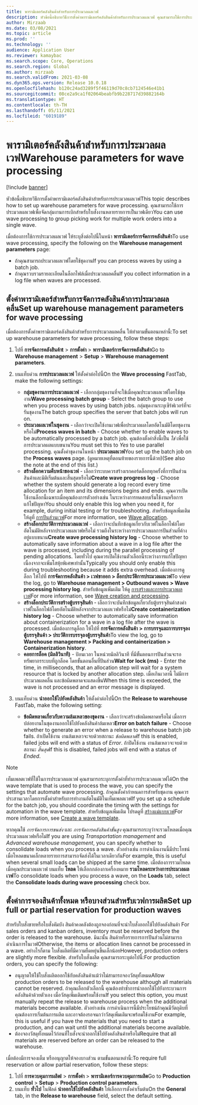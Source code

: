 ```yaml
---
title: พารามิเตอร์คลังสินค้าสำหรับการประมวลผลเวฟ
description: หัวข้อนี้อธิบายวิธีการตั้งค่าพารามิเตอร์คลังสินค้าสำหรับการประมวลผลเวฟ คุณสามารถใช้การประมวลผลเวฟเพื่อจัดกลุ่มงานการเบิกสำหรับใบสั่งงานหลายรายการเป็นเวฟเดียว
author: Mirzaab
ms.date: 03/08/2021
ms.topic: article
ms.prod: ''
ms.technology: ''
audience: Application User
ms.reviewer: kamaybac
ms.search.scope: Core, Operations
ms.search.region: Global
ms.author: mirzaab
ms.search.validFrom: 2021-03-08
ms.dyn365.ops.version: Release 10.0.18
ms.openlocfilehash: b120c24ad3289f5f46119d70c8cb7124546e41b1
ms.sourcegitcommit: 08ce2a9ca1f02064beabfb9b228717d39882164b
ms.translationtype: HT
ms.contentlocale: th-TH
ms.lasthandoff: 05/11/2021
ms.locfileid: "6019189"
---
```

# <a name="warehouse-parameters-for-wave-processing"></a><span data-ttu-id="89330-104">พารามิเตอร์คลังสินค้าสำหรับการประมวลผลเวฟ</span><span class="sxs-lookup"><span data-stu-id="89330-104">Warehouse parameters for wave processing</span></span>

[!include [banner](../includes/banner.md)]

<span data-ttu-id="89330-105">หัวข้อนี้อธิบายวิธีการตั้งค่าพารามิเตอร์คลังสินค้าสำหรับการประมวลผลเวฟ</span><span class="sxs-lookup"><span data-stu-id="89330-105">This topic describes how to set up warehouse parameters for wave processing.</span></span> <span data-ttu-id="89330-106">คุณสามารถใช้การประมวลผลเวฟเพื่อจัดกลุ่มงานการเบิกสำหรับใบสั่งงานหลายรายการเป็นเวฟเดียว</span><span class="sxs-lookup"><span data-stu-id="89330-106">You can use wave processing to group picking work for multiple work orders into a single wave.</span></span>

<span data-ttu-id="89330-107">เมื่อต้องการใช้การประมวลผลเวฟ ให้ระบุสิ่งต่อไปนี้ในหน้า **พารามิเตอร์การจัดการคลังสินค้า**</span><span class="sxs-lookup"><span data-stu-id="89330-107">To use wave processing, specify the following on the **Warehouse management parameters** page:</span></span>

- <span data-ttu-id="89330-108">ถ้าคุณสามารถประมวลผลเวฟโดยใช้ชุดงาน</span><span class="sxs-lookup"><span data-stu-id="89330-108">If you can process waves by using a batch job.</span></span>
- <span data-ttu-id="89330-109">ถ้าคุณรวบรวมรายละเอียดในล็อกไฟล์เมื่อประมวลผลคลื่น</span><span class="sxs-lookup"><span data-stu-id="89330-109">If you collect information in a log file when waves are processed.</span></span>

## <a name="set-up-warehouse-management-parameters-for-wave-processing"></a><span data-ttu-id="89330-110">ตั้งค่าพารามิเตอร์สำหรับการจัดการคลังสินค้าการประมวลผลคลื่น</span><span class="sxs-lookup"><span data-stu-id="89330-110">Set up warehouse management parameters for wave processing</span></span>

<span data-ttu-id="89330-111">เมื่อต้องการตั้งค่าพารามิเตอร์คลังสินค้าสำหรับการประมวลผลคลื่น ให้ทำตามขั้นตอนเหล่านี้:</span><span class="sxs-lookup"><span data-stu-id="89330-111">To set up warehouse parameters for wave processing, follow these steps:</span></span>

1. <span data-ttu-id="89330-112">ไปที่ **การจัดการคลังสินค้าt** \> **การตั้งค่า** \> **พารามิเตอร์การจัดการคลังสินค้า**</span><span class="sxs-lookup"><span data-stu-id="89330-112">Go to **Warehouse management** \> **Setup** \> **Warehouse management parameters**.</span></span>

1. <span data-ttu-id="89330-113">บนแท็บด่วน **การประมวลผลเวฟ** ให้ตั้งค่าต่อไปนี้</span><span class="sxs-lookup"><span data-stu-id="89330-113">On the **Wave processing** FastTab, make the following settings:</span></span>

    - <span data-ttu-id="89330-114">**กลุ่มชุดงานการประมวลผลเวฟ** - เลือกกลุ่มชุดงานที่จะใช้เมื่อคุณประมวลผลเวฟโดยใช้ชุดงาน</span><span class="sxs-lookup"><span data-stu-id="89330-114">**Wave processing batch group** - Select the batch group to use when you process waves by using batch jobs.</span></span> <span data-ttu-id="89330-115">กลุ่มชุดงานระบุเซิร์ฟเวอร์ที่จะรันชุดงาน</span><span class="sxs-lookup"><span data-stu-id="89330-115">The batch group specifies the server that batch jobs will run on.</span></span>
    - <span data-ttu-id="89330-116">**ประมวลผลเวฟในชุดงาน** - เลือกว่าจะเปิดใช้งานเวฟเพื่อประมวลผลโดยอัตโนมัติโดยชุดงานหรือไม่</span><span class="sxs-lookup"><span data-stu-id="89330-116">**Process waves in batch** - Choose whether to enable waves to be automatically processed by a batch job.</span></span> <span data-ttu-id="89330-117">คุณต้องตั้งค่าสิ่งนี้เป็น *ใช่* เพื่อใช้การประมวลผลแบบขนาน</span><span class="sxs-lookup"><span data-stu-id="89330-117">You must set this to *Yes* to use parallel processing.</span></span> <span data-ttu-id="89330-118">คุณตั้งค่าชุดงานในหน้า **ประมวลผลเวฟ**</span><span class="sxs-lookup"><span data-stu-id="89330-118">You set up the batch job on the **Process waves** page.</span></span> <span data-ttu-id="89330-119">(ดูหมายเหตุที่ตอนท้ายของรายการนี้ด้วย)</span><span class="sxs-lookup"><span data-stu-id="89330-119">(See also the note at the end of this list.)</span></span>
    - <span data-ttu-id="89330-120">**สร้างล็อกความคืบหน้าของเวฟ** - เลือกว่าระบบควรสร้างเรกคอร์ดล็อกทุกครั้งที่การปันส่วนสินค้าและมิติเริ่มต้นและสิ้นสุดหรือไม่</span><span class="sxs-lookup"><span data-stu-id="89330-120">**Create wave progress log** - Choose whether the system should generate a log record every time allocation for an item and its dimensions begins and ends.</span></span> <span data-ttu-id="89330-121">คุณควรเปิดใช้งานล็อกนี้เฉพาะเมื่อคุณต้องการตัวอย่างเช่น ในระหว่างการทดสอบเริ่มใช้งานหรือการแก้ไขปัญหา</span><span class="sxs-lookup"><span data-stu-id="89330-121">You should only enable this log when you need it, for example, during initial testing or for troubleshooting.</span></span> <span data-ttu-id="89330-122">สำหรับข้อมูลเพิ่มเติม ให้ดูที่ [การปันส่วนเวฟ](wave-allocation-method.md)</span><span class="sxs-lookup"><span data-stu-id="89330-122">For more information, see [Wave allocation](wave-allocation-method.md).</span></span>
    - <span data-ttu-id="89330-123">**สร้างล็อกประวัติการประมวลผลเวฟ** - เลือกว่าจะบันทึกข้อมูลเกี่ยวกับเวฟในล็อกไฟล์โดยอัตโนมัติหลังจากประมวลผลเวฟหรือไม่ รวมถึงในระหว่างการประมวลผลการปันส่วนที่ค้างอยู่แบบขนาน</span><span class="sxs-lookup"><span data-stu-id="89330-123">**Create wave processing history log** - Choose whether to automatically save information about a wave in a log file after the wave is processed, including during the parallel processing of pending allocations.</span></span> <span data-ttu-id="89330-124">โดยทั่วไป คุณควรเปิดใช้งานตัวเลือกนี้ระหว่างการแก้ไขปัญหาเนื่องจากจะเพิ่มโสหุ้ยพิเศษเท่านั้น</span><span class="sxs-lookup"><span data-stu-id="89330-124">Typically you should only enable this during troubleshooting because it adds extra overhead.</span></span> <span data-ttu-id="89330-125">เมื่อต้องการดูล็อก ให้ไปที่ **การจัดการคลังสินค้า \> เวฟขาออก \> ล็อกประวัติการประมวลผลเวฟ**</span><span class="sxs-lookup"><span data-stu-id="89330-125">To view the log, go to **Warehouse management \> Outbound waves \> Wave processing history log**.</span></span> <span data-ttu-id="89330-126">สำหรับข้อมูลเพิ่มเติม ให้ดู [การสร้างและการประมวลผลเวฟ](wave-processing.md)</span><span class="sxs-lookup"><span data-stu-id="89330-126">For more information, see [Wave creation and processing](wave-processing.md).</span></span>
    - <span data-ttu-id="89330-127">**สร้างล็อกประวัติการสร้างตู้บรรจุสินค้า** - เลือกว่าจะบันทึกข้อมูลเกี่ยวกับตู้บรรจุสินค้าสงค่าเวฟในล็อกไฟล์โดยอัตโนมัติหลังจากประมวลผลเวฟหรือไม่</span><span class="sxs-lookup"><span data-stu-id="89330-127">**Create containerization history log** - Choose whether to automatically save information about containerization for a wave in a log file after the wave is processed.</span></span> <span data-ttu-id="89330-128">เมื่อต้องการดูล็อก ให้ไปที่ **การจัดการคลังสินค้า \> การบรรจุและการบรรจุลงตู้บรรจุสินค้า \> ประวัติการบรรจุลงตู้บรรจุสินค้า**</span><span class="sxs-lookup"><span data-stu-id="89330-128">To view the log, go to **Warehouse management \> Packing and containerization \> Containerization history**.</span></span>
    - <span data-ttu-id="89330-129">**คอยการล็อค (มิลลิวินาที)** - ป้อนเวลา ในหน่วยมิลลิวินาที ที่มีขั้นตอนการปันส่วนจะรอทรัพยากรระบบที่ถูกล็อค โดยขั้นตอนอื่นที่ปันส่วน</span><span class="sxs-lookup"><span data-stu-id="89330-129">**Wait for lock (ms)** - Enter the time, in milliseconds, that an allocation step will wait for a system resource that is locked by another allocation step.</span></span> <span data-ttu-id="89330-130">เมื่อเกินเวลานี้ ไม่มีการประมวลผลคลื่น และข้อผิดพลาดจะแสดงขึ้น</span><span class="sxs-lookup"><span data-stu-id="89330-130">When this time is exceeded, the wave is not processed and an error message is displayed.</span></span>

1. <span data-ttu-id="89330-131">บนแท็บด่วน **นำออกใช้ไปยังคลังสินค้า** ให้ตั้งค่าต่อไปนี้</span><span class="sxs-lookup"><span data-stu-id="89330-131">On the **Release to warehouse** FastTab, make the following setting:</span></span>

    - <span data-ttu-id="89330-132">**ข้อผิดพลาดเกี่ยวกับความล้มเหลวของชุดงาน** - เลือกว่าจะสร้างข้อผิดพลาดหรือไม่ เมื่อการปล่อยงานในชุดงานออกใช้ไปยังคลังสินค้าล้มเหลว</span><span class="sxs-lookup"><span data-stu-id="89330-132">**Error on batch failure** - Choose whether to generate an error when a release to warehouse batch job fails.</span></span> <span data-ttu-id="89330-133">ถ้าเปิดใช้งาน งานล้มเหลวจะจบด้วยสถานะ *ข้อผิดพลาด*</span><span class="sxs-lookup"><span data-stu-id="89330-133">If this is enabled, failed jobs will end with a status of *Error*.</span></span> <span data-ttu-id="89330-134">ถ้าปิดใช้งาน งานล้มเหลวจะจบด้วยสถานะ *สิ้นสุด*</span><span class="sxs-lookup"><span data-stu-id="89330-134">If this is disabled, failed jobs will end with a status of *Ended*.</span></span>

> [!NOTE]
> <span data-ttu-id="89330-135">เท็มเพลตเวฟที่ใช้ในการประมวลผลเวฟ คุณสามารถระบุการตั้งค่าที่ทำการประมวลผลเวฟได้</span><span class="sxs-lookup"><span data-stu-id="89330-135">On the wave template that is used to process the wave, you can specify the settings that automate wave processing.</span></span> <span data-ttu-id="89330-136">ถ้าคุณตั้งค่ากำหนดการสำหรับชุดงาน คุณควรประสานเวลาโดยการตั้งค่าสำหรับการทำงานอัตโนมัติในเท็มเพลตเวฟ</span><span class="sxs-lookup"><span data-stu-id="89330-136">If you set up a schedule for the batch job, you should coordinate the timing with the settings for automation in the wave template.</span></span> <span data-ttu-id="89330-137">สำหรับข้อมูลเพิ่มเติม โปรดดูที่ [สร้างแม่แบบเวฟ](wave-templates.md)</span><span class="sxs-lookup"><span data-stu-id="89330-137">For more information, see [Create a wave template](wave-templates.md).</span></span>
>
> <span data-ttu-id="89330-138">หากคุณใช้ *การจัดการการขนส่ง* และ *การจัดการคลังสินค้าขั้นสูง* คุณสามารถระบุว่าจะรวมโหลดเมื่อคุณประมวลผลเวฟหรือไม่</span><span class="sxs-lookup"><span data-stu-id="89330-138">If you are using *Transportation management* and *Advanced warehouse management*, you can specify whether to consolidate loads when you process a wave.</span></span> <span data-ttu-id="89330-139">ตัวอย่างเช่น การดำเนินงานนี้มีประโยชน์เมื่อโหลดขนาดเล็กหลายรายการสามารถจัดส่งได้ในเวลาเดียวกัน</span><span class="sxs-lookup"><span data-stu-id="89330-139">For example, this is useful when several small loads can be shipped at the same time.</span></span> <span data-ttu-id="89330-140">เมื่อต้องการรวมโหลดเมื่อคุณประมวลผลเวฟ บนแท็บ **โหลด** ให้เลือกกล่องกาเครื่องหมาย **รวมโหลดระหว่างการประมวลผลเวฟ**</span><span class="sxs-lookup"><span data-stu-id="89330-140">To consolidate loads when you process a wave, on the **Loads** tab, select the **Consolidate loads during wave processing** check box.</span></span></P>

## <a name="set-up-full-or-partial-reservation-for-production-waves"></a><span data-ttu-id="89330-141">ตั้งค่าการจองสินค้าทั้งหมด หรือบางส่วนสำหรับเวฟการผลิต</span><span class="sxs-lookup"><span data-stu-id="89330-141">Set up full or partial reservation for production waves</span></span>

<span data-ttu-id="89330-142">สำหรับใบสั่งขายหรือใบสั่งคัมบัง สินค้าคงคลังต้องถูกจองก่อนที่จะนำใบสั่งออกใช้ไปยังคลังสินค้า </span><span class="sxs-lookup"><span data-stu-id="89330-142">For sales orders and kanban orders, inventory must be reserved before the order is released to the warehouse.</span></span> <span data-ttu-id="89330-143">มิฉะนั้น สินค้าหรือรายการการปันส่วนไม่สามารถดำเนินการในเวฟ</span><span class="sxs-lookup"><span data-stu-id="89330-143">Otherwise, the items or allocation lines cannot be processed in a wave.</span></span> <span data-ttu-id="89330-144">อย่างไรก็ตาม ใบสั่งผลิตที่มีความยืดหยุ่นขึ้นเล็กน้อย</span><span class="sxs-lookup"><span data-stu-id="89330-144">However, production orders are slightly more flexible.</span></span> <span data-ttu-id="89330-145">สำหรับใบสั่งผลิต คุณสามารถระบุต่อไปนี้:</span><span class="sxs-lookup"><span data-stu-id="89330-145">For production orders, you can specify the following:</span></span>

- <span data-ttu-id="89330-146">อนุญาตให้ใช้ใบสั่งผลิตออกใช้กับคลังสินค้าแม้ว่าไม่สามารถจองวัสดุทั้งหมด</span><span class="sxs-lookup"><span data-stu-id="89330-146">Allow production orders to be released to the warehouse although all materials cannot be reserved.</span></span> <span data-ttu-id="89330-147">ถ้าคุณเลือกตัวเลือกนี้ คุณต้องทำซ้ำการนำออกใช้ไปยังกระบวนการคลังสินค้าด้วยตัวเอง เมื่อวัสดุเพิ่มเติมพร้อมใช้งาน</span><span class="sxs-lookup"><span data-stu-id="89330-147">If you select this option, you must manually repeat the release to warehouse process when the additional materials become available.</span></span> <span data-ttu-id="89330-148">ตัวอย่างเช่น การดำเนินการนี้มีประโยชน์ถ้าคุณมีวัตถุดิบที่คุณต้องการเริ่มต้นการผลิต และอาจต้องรอจนกว่าวัสดุเพิ่มเติมจะพร้อมใช้งาน</span><span class="sxs-lookup"><span data-stu-id="89330-148">For example, this is useful if you have the materials that you need to start a production, and can wait until the additional materials become available.</span></span>
- <span data-ttu-id="89330-149">ต้องจองวัสดุทั้งหมดไว้ก่อนที่ใบสั่งจะนำออกใช้ไปยังคลังสินค้าหรือไม่</span><span class="sxs-lookup"><span data-stu-id="89330-149">Require that all materials are reserved before an order can be released to the warehouse.</span></span>

<span data-ttu-id="89330-150">เมื่อต้องมีการจองเต็ม หรืออนุญาตให้จองบางส่วน ตามขั้นตอนเหล่านี้:</span><span class="sxs-lookup"><span data-stu-id="89330-150">To require full reservation or allow partial reservation, follow these steps:</span></span>

1. <span data-ttu-id="89330-151">ไปที่ **การควบคุมการผลิตl** \> **การตั้งค่า** \> **พารามิเตอร์การควบคุมการผลิต**</span><span class="sxs-lookup"><span data-stu-id="89330-151">Go to **Production control** \> **Setup** \> **Production control parameters**.</span></span>
1. <span data-ttu-id="89330-152">บนแท็บ **ทั่วไป** ในฟิลด์ **นำออกใช้ไปยังคลังสินค้า** ให้เลือกการตั้งค่าเริ่มต้น</span><span class="sxs-lookup"><span data-stu-id="89330-152">On the **General** tab, in the **Release to warehouse** field, select the default setting.</span></span>
